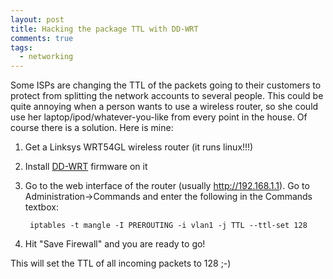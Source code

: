 ```yaml
---
layout: post
title: Hacking the package TTL with DD-WRT
comments: true
tags:
  - networking
---
```


Some ISPs are changing the TTL of the packets going to their customers to protect from splitting the network accounts to several people. This could be quite annoying when a person wants to use a wireless router, so she could use her laptop/ipod/whatever-you-like from every point in the house. Of course there is a solution. Here is mine:

1. Get a Linksys WRT54GL wireless router (it runs linux!!!)

2. Install <a href="http://dd-wrt.com">DD-WRT</a> firmware on it
  
3. Go to the web interface of the router (usually http://192.168.1.1). Go to Administration->Commands and enter the following in the Commands textbox:

        iptables -t mangle -I PREROUTING -i vlan1 -j TTL --ttl-set 128

4. Hit "Save Firewall" and you are ready to go!

This will set the TTL of all incoming packets to 128 ;-)
